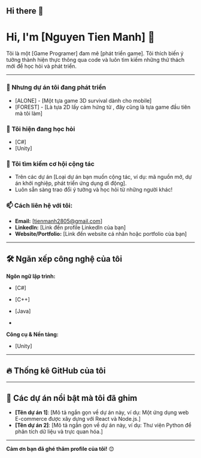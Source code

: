 ## Hi there 👋

<!--
**nguyentienmanh28052005/nguyentienmanh28052005** is a ✨ _special_ ✨ repository because its `README.md` (this file) appears on your GitHub profile.

Here are some ideas to get you started:

- 🔭 I’m currently working on ...
- 🌱 I’m currently learning ...
- 👯 I’m looking to collaborate on ...
- 🤔 I’m looking for help with ...
- 💬 Ask me about ...
- 📫 How to reach me: ...
- 😄 Pronouns: ...
- ⚡ Fun fact: ...
-->
# Hi, I'm [Nguyen Tien Manh] 👋

<!-- Giới thiệu ngắn gọn về bản thân bạn -->
Tôi là một [Game Programer] đam mê [phát triển game]. Tôi thích biến ý tưởng thành hiện thực thông qua code và luôn tìm kiếm những thử thách mới để học hỏi và phát triển.

---

### 🔭 Nhưng dự án tôi đang phát triển
- [ALONE] - [Một tựa game 3D survival dành cho mobile]
- [FOREST] - [Là tựa 2D lấy cảm hứng từ , đây cũng là tựa game đầu tiên mà tôi làm]
<!-- Thêm nhiều dòng nếu cần -->

### 🌱 Tôi hiện đang học hỏi
- [C#]
- [Unity]
<!-- Thêm nhiều dòng nếu cần -->

### 👯 Tôi tìm kiếm cơ hội cộng tác
- Trên các dự án [Loại dự án bạn muốn cộng tác, ví dụ: mã nguồn mở, dự án khởi nghiệp, phát triển ứng dụng di động].
- Luôn sẵn sàng trao đổi ý tưởng và học hỏi từ những người khác!

### 📫 Cách liên hệ với tôi:
- **Email:** [tienmanh2805@gmail.com]
- **LinkedIn:** [Link đến profile LinkedIn của bạn]
- **Website/Portfolio:** [Link đến website cá nhân hoặc portfolio của bạn]
<!-- Thêm các liên kết khác nếu có, ví dụ: Twitter, Dev.to -->

---

## 🛠️ Ngăn xếp công nghệ của tôi

<!-- Bạn có thể sử dụng các huy hiệu (badges) để hiển thị công nghệ của mình. Truy cập shields.io để tìm kiếm các huy hiệu. -->
<!-- Ví dụ: -->
**Ngôn ngữ lập trình:**
- [C#]
- [C++]
- [Java]

- 
**Công cụ & Nền tảng:**
- [Unity]

---

## 🔥 Thống kê GitHub của tôi

<!-- Bạn có thể thêm các widget thống kê GitHub để làm profile sinh động hơn. -->
<!-- Để lấy các thẻ này, bạn có thể sử dụng GitHub Readme Stats: https://github.com/anuraghazra/github-readme-stats -->
<!-- Ví dụ: -->


---

## 🚀 Các dự án nổi bật mà tôi đã ghim

<!-- Đây là nơi bạn có thể mô tả chi tiết hơn về các dự án đã ghim của mình (nếu bạn muốn), hoặc đơn giản là để trống phần này vì GitHub đã hiển thị các dự án ghim ở dưới. -->
<!-- Ví dụ: -->
- **[Tên dự án 1]**: [Mô tả ngắn gọn về dự án này, ví dụ: Một ứng dụng web E-commerce được xây dựng với React và Node.js.]
- **[Tên dự án 2]**: [Mô tả ngắn gọn về dự án này, ví dụ: Thư viện Python để phân tích dữ liệu và trực quan hóa.]

---

**Cảm ơn bạn đã ghé thăm profile của tôi!** 😊
